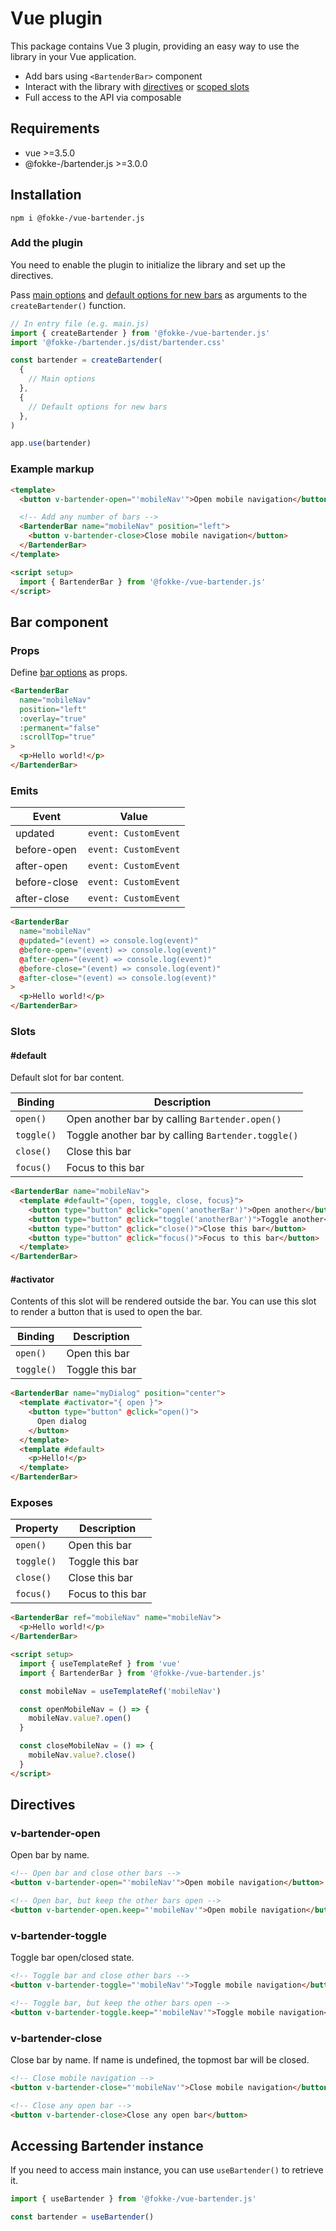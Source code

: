# Vue plugin

This package contains Vue 3 plugin, providing an easy way to use the library in your Vue application.

- Add bars using `<BartenderBar>` component
- Interact with the library with [directives](#directives) or [scoped slots](#slots)
- Full access to the API via composable

## Requirements

- vue >=3.5.0
- @fokke-/bartender.js >=3.0.0

## Installation

```console
npm i @fokke-/vue-bartender.js
```

### Add the plugin

You need to enable the plugin to initialize the library and set up the directives.

Pass [main options](/main-instance#main-options) and [default options for new bars](/main-instance#default-options-for-new-bars) as arguments to the `createBartender()` function.

```js
// In entry file (e.g. main.js)
import { createBartender } from '@fokke-/vue-bartender.js'
import '@fokke-/bartender.js/dist/bartender.css'

const bartender = createBartender(
  {
    // Main options
  },
  {
    // Default options for new bars
  },
)

app.use(bartender)
```

### Example markup

```html
<template>
  <button v-bartender-open="'mobileNav'">Open mobile navigation</button>

  <!-- Add any number of bars -->
  <BartenderBar name="mobileNav" position="left">
    <button v-bartender-close>Close mobile navigation</button>
  </BartenderBar>
</template>

<script setup>
  import { BartenderBar } from '@fokke-/vue-bartender.js'
</script>
```

## Bar component

### Props

Define [bar options](/adding-a-new-bar#bar-options) as props.

```html
<BartenderBar
  name="mobileNav"
  position="left"
  :overlay="true"
  :permanent="false"
  :scrollTop="true"
>
  <p>Hello world!</p>
</BartenderBar>
```

### Emits

| Event        | Value                |
| ------------ | -------------------- |
| updated      | `event: CustomEvent` |
| before-open  | `event: CustomEvent` |
| after-open   | `event: CustomEvent` |
| before-close | `event: CustomEvent` |
| after-close  | `event: CustomEvent` |

```html
<BartenderBar
  name="mobileNav"
  @updated="(event) => console.log(event)"
  @before-open="(event) => console.log(event)"
  @after-open="(event) => console.log(event)"
  @before-close="(event) => console.log(event)"
  @after-close="(event) => console.log(event)"
>
  <p>Hello world!</p>
</BartenderBar>
```

### Slots

#### \#default

Default slot for bar content.

| Binding    | Description                                        |
| ---------- | -------------------------------------------------- |
| `open()`   | Open another bar by calling `Bartender.open()`     |
| `toggle()` | Toggle another bar by calling `Bartender.toggle()` |
| `close()`  | Close this bar                                     |
| `focus()`  | Focus to this bar                                  |

```html
<BartenderBar name="mobileNav">
  <template #default="{open, toggle, close, focus}">
    <button type="button" @click="open('anotherBar')">Open another</button>
    <button type="button" @click="toggle('anotherBar')">Toggle another</button>
    <button type="button" @click="close()">Close this bar</button>
    <button type="button" @click="focus()">Focus to this bar</button>
  </template>
</BartenderBar>
```

#### \#activator <Badge type="tip" text="1.1+" />

Contents of this slot will be rendered outside the bar.
You can use this slot to render a button that is used to open the bar.

| Binding    | Description     |
| ---------- | --------------- |
| `open()`   | Open this bar   |
| `toggle()` | Toggle this bar |

```html
<BartenderBar name="myDialog" position="center">
  <template #activator="{ open }">
    <button type="button" @click="open()">
      Open dialog
    </button>
  </template>
  <template #default>
    <p>Hello!</p>
  </template>
</BartenderBar>
```

### Exposes

| Property   | Description       |
| ---------- | ----------------- |
| `open()`   | Open this bar     |
| `toggle()` | Toggle this bar   |
| `close()`  | Close this bar    |
| `focus()`  | Focus to this bar |

```html
<BartenderBar ref="mobileNav" name="mobileNav">
  <p>Hello world!</p>
</BartenderBar>

<script setup>
  import { useTemplateRef } from 'vue'
  import { BartenderBar } from '@fokke-/vue-bartender.js'

  const mobileNav = useTemplateRef('mobileNav')

  const openMobileNav = () => {
    mobileNav.value?.open()
  }

  const closeMobileNav = () => {
    mobileNav.value?.close()
  }
</script>
```

## Directives

### v-bartender-open

Open bar by name.

```html
<!-- Open bar and close other bars -->
<button v-bartender-open="'mobileNav'">Open mobile navigation</button>

<!-- Open bar, but keep the other bars open -->
<button v-bartender-open.keep="'mobileNav'">Open mobile navigation</button>
```

### v-bartender-toggle

Toggle bar open/closed state.

```html
<!-- Toggle bar and close other bars -->
<button v-bartender-toggle="'mobileNav'">Toggle mobile navigation</button>

<!-- Toggle bar, but keep the other bars open -->
<button v-bartender-toggle.keep="'mobileNav'">Toggle mobile navigation</button>
```

### v-bartender-close

Close bar by name. If name is undefined, the topmost bar will be closed.

```html
<!-- Close mobile navigation -->
<button v-bartender-close="'mobileNav'">Close mobile navigation</button>

<!-- Close any open bar -->
<button v-bartender-close>Close any open bar</button>
```

## Accessing Bartender instance

If you need to access main instance, you can use `useBartender()` to retrieve it.

```javascript
import { useBartender } from '@fokke-/vue-bartender.js'

const bartender = useBartender()
```
